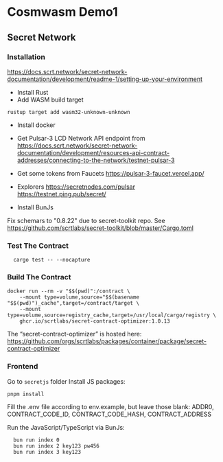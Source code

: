 # Cosmwasm Demo1

## Secret Network
### Installation
https://docs.scrt.network/secret-network-documentation/development/readme-1/setting-up-your-environment
- Install Rust
- Add WASM build target
```
rustup target add wasm32-unknown-unknown
```
- Install docker
- Get Pulsar-3 LCD Network API endpoint from https://docs.scrt.network/secret-network-documentation/development/resources-api-contract-addresses/connecting-to-the-network/testnet-pulsar-3
- Get some tokens from Faucets
    https://pulsar-3-faucet.vercel.app/
- Explorers
    https://secretnodes.com/pulsar
    https://testnet.ping.pub/secret/

- Install BunJs

Fix schemars to "0.8.22" due to secret-toolkit repo. See https://github.com/scrtlabs/secret-toolkit/blob/master/Cargo.toml

### Test The Contract
```
  cargo test -- --nocapture
```
### Build The Contract
```
docker run --rm -v "$$(pwd)":/contract \
	--mount type=volume,source="$$(basename "$$(pwd)")_cache",target=/contract/target \
	--mount type=volume,source=registry_cache,target=/usr/local/cargo/registry \
	ghcr.io/scrtlabs/secret-contract-optimizer:1.0.13
```
The “secret-contract-optimizer” is hosted here: https://github.com/orgs/scrtlabs/packages/container/package/secret-contract-optimizer

### Frontend
Go to `secretjs` folder
Install JS packages:
```
pnpm install
```

Fill the .env file according to env.example, but leave those blank: ADDR0, CONTRACT_CODE_ID, CONTRACT_CODE_HASH, CONTRACT_ADDRESS

Run the JavaScript/TypeScript via BunJs:
```
  bun run index 0
  bun run index 2 key123 pw456
  bun run index 3 key123
```